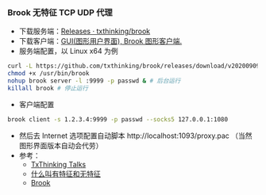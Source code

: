 ### Brook 无特征 TCP UDP 代理

* 下载服务端：[Releases · txthinking/brook](https://github.com/txthinking/brook/releases/)
* 下载客户端：[GUI(图形用户界面), Brook 图形客户端.](https://github.com/txthinking/brook/blob/master/docs/zh-cn/install-gui-client.md)
* 服务端配置，以 Linux x64 为例

```sh
curl -L https://github.com/txthinking/brook/releases/download/v20200909/brook_linux_amd64 -o /usr/bin/brook
chmod +x /usr/bin/brook
nohup brook server -l :9999 -p passwd & # 后台运行
killall brook # 停止运行

```

* 客户端配置

```sh
brook client -s 1.2.3.4:9999 -p passwd --socks5 127.0.0.1:1080
```

* 然后去 Internet 选项配置自动脚本 http://localhost:1093/proxy.pac （当然图形界面版本自动会代劳）
* 参考：
  * [TxThinking Talks](https://talks.txthinking.com)
  * [什么叫有特征和无特征](https://talks.txthinking.com/slides/brook-ss-v2ray.slide#5)
  * [Brook](https://txthinking.github.io/brook/#/)


